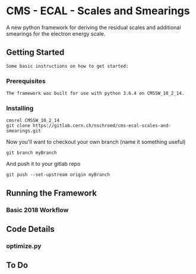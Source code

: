 # CMS - ECAL - Scales and Smearings

A new python framework for deriving the residual scales and additional smearings for the electron energy scale.

## Getting Started

    Some basic instructions on how to get started:

### Prerequisites

    The framework was built for use with python 3.6.4 on CMSSW_10_2_14.

### Installing

```
cmsrel CMSSW_10_2_14
git clone https://gitlab.cern.ch/nschroed/cms-ecal-scales-and-smearings.git
```
Now you'll want to checkout your own branch (name it something useful)
```
git branch myBranch
```
And push it to your gitlab repo
```
git push --set-upstream origin myBranch
```

## Running the Framework

### Basic 2018 Workflow

## Code Details

### optimize.py

## To Do

